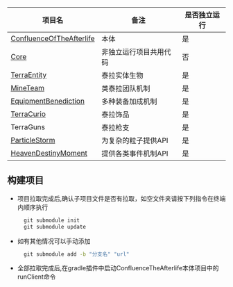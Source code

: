 |项目名| 备注    |是否独立运行|
|--|-------|--|
|[ConfluenceOfTheAfterlife](ConfluenceOfTheAfterlife)| 本体|是|
|[Core](Core)| 非独立运行项目共用代码|否|
|[TerraEntity](TerraEntity)| 泰拉实体生物|是|
|[MineTeam](MineTeam)| 类泰拉团队机制|是|
|[EquipmentBenediction](EquipmentBenediction)| 多种装备加成机制|是|
|[TerraCurio](TerraCurio)| 泰拉饰品|是|
|TerraGuns| 泰拉枪支|是|
|[ParticleStorm](ParticleStorm)| 为复杂的粒子提供API |是|
|[HeavenDestinyMoment](HeavenDestinyMoment)|提供各类事件机制API|是|


## 构建项目
- 项目拉取完成后,确认子项目文件是否有拉取，如空文件夹请按下列指令在终端内顺序执行
  ~~~cmd
    git submodule init
    git submodule update
  ~~~
  
- 如有其他情况可以手动添加
  ~~~cmd
    git submodule add -b "分支名" "url"
  ~~~
  
- 全部拉取完成后,在gradle插件中启动ConfluenceTheAfterlife本体项目中的runClient命令

